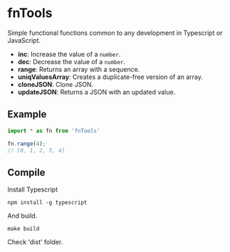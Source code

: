 # fnTools

Simple functional functions common to any development in Typescript or JavaScript.

- **inc**: Increase the value of a `number`.
- **dec**: Decrease the value of a `number`.
- **range**: Returns an array with a sequence.
- **uniqValuesArray**: Creates a duplicate-free version of an array.
- **cloneJSON**: Clone JSON.
- **updateJSON**: Returns a JSON with an updated value.

## Example

```typescript
import * as fn from 'fnTools'

fn.range(4);
// [0, 1, 2, 3, 4]
```

## Compile

Install Typescript

```shell
npm install -g typescript
```

And build.

```shell
make build
````

Check 'dist' folder.